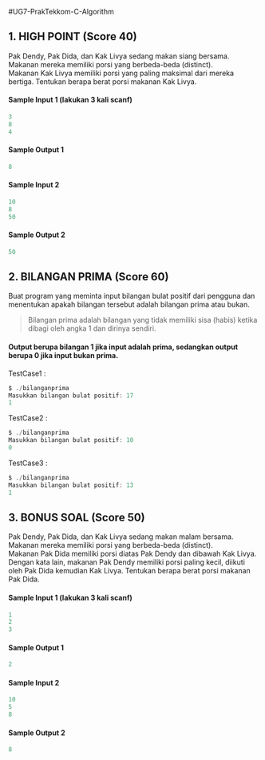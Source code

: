 #UG7-PrakTekkom-C-Algorithm


## 1. HIGH POINT (Score 40)
Pak Dendy, Pak Dida, dan Kak Livya sedang makan siang bersama. Makanan mereka memiliki porsi yang berbeda-beda (distinct). <br/>
Makanan Kak Livya memiliki porsi yang paling maksimal dari mereka bertiga. Tentukan berapa berat porsi makanan Kak Livya. <br/>


#### Sample Input 1 (lakukan 3 kali scanf)
```c
3
8
4 
```
#### Sample Output 1
```c
8
```

#### Sample Input 2
```c
10
8
50
```
#### Sample Output 2
```c
50
```

## 2. BILANGAN PRIMA (Score 60)
Buat program yang meminta input bilangan bulat positif dari pengguna dan menentukan apakah bilangan tersebut adalah bilangan prima atau bukan. 
> Bilangan prima adalah bilangan yang tidak memiliki sisa (habis) ketika dibagi oleh angka 1 dan dirinya sendiri. <br/> 
#### Output berupa bilangan 1 jika input adalah prima, sedangkan output berupa 0 jika input bukan prima. <br/>

TestCase1 : 
```c
$ ./bilanganprima
Masukkan bilangan bulat positif: 17
1
```

TestCase2 : 
```c
$ ./bilanganprima
Masukkan bilangan bulat positif: 10
0
```

TestCase3 : 
```c
$ ./bilanganprima
Masukkan bilangan bulat positif: 13
1
```

## 3. BONUS SOAL (Score 50)
Pak Dendy, Pak Dida, dan Kak Livya sedang makan malam bersama. Makanan mereka memiliki porsi yang berbeda-beda (distinct). <br/>
Makanan Pak Dida memiliki porsi diatas Pak Dendy dan dibawah Kak Livya. Dengan kata lain, makanan Pak Dendy memiliki porsi paling kecil, diikuti oleh Pak Dida kemudian Kak Livya. Tentukan berapa berat porsi makanan Pak Dida. <br/>
#### Sample Input 1 (lakukan 3 kali scanf)
```c
1
2
3
```
#### Sample Output 1
```c
2
```

#### Sample Input 2
```c
10
5
8
```
#### Sample Output 2
```c
8
```
